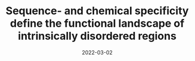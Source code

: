 ---
title: "Sequence- and chemical specificity define the functional landscape of intrinsically disordered regions"
date: "2022-03-02"
authors: "Langstein-Skora I, Schmid A, Emenecker RJ, Richardson MOG, Götz MJ, Payer SK, Korber P, Holehouse AS"
reviewers: "Chen D, San Felipe CJ, Fraser JS"
image: "/static/img/reviews/2022_langstein-skora.png"
abstract: ""

peer-review:
- biorxiv_version: "2022.02.10.480018v1" #biorxiv versioned ID, example "5533316v1"
  disqus: "2pdi1es" #Link to Public Review, ID only

response:
 - description: "Response to review"
   url: https://www.dropbox.com/scl/fi/v5iqybc4zued6e2a2c2nb/biorxiv_response_to_reviewers.pdf?rlkey=5upduohgt03ug93oobpqo5q9t&e=3&dl=0

#published:
#- pmid: ""
#  pdf: "http://cdn.fraserlab.com/reviews/2022_langstein-skora.pdf" #full cdn link
---